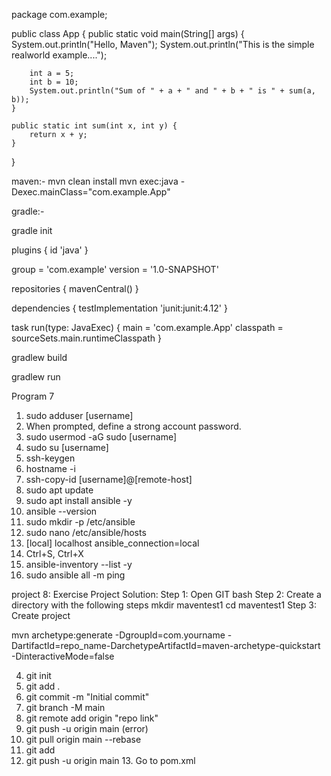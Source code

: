 

package com.example;

public class App {
    public static void main(String[] args) {
        System.out.println("Hello, Maven");
        System.out.println("This is the simple realworld example....");

        int a = 5;
        int b = 10;
        System.out.println("Sum of " + a + " and " + b + " is " + sum(a, b));
    }

    public static int sum(int x, int y) {
        return x + y;
    }
}


maven:-
mvn clean install
mvn exec:java -Dexec.mainClass="com.example.App"

gradle:-

gradle init

plugins {
    id 'java'
}

group = 'com.example'
version = '1.0-SNAPSHOT'

repositories {
    mavenCentral()
}

dependencies {
    testImplementation 'junit:junit:4.12'
}

task run(type: JavaExec) {
    main = 'com.example.App'
    classpath = sourceSets.main.runtimeClasspath
}

gradlew build

gradlew run




Program 7

1. sudo adduser [username]
2. When prompted, define a strong account password.
3. sudo usermod -aG sudo [username]
4. sudo su [username]
5. ssh-keygen
6. hostname -i
7. ssh-copy-id [username]@[remote-host]
8. sudo apt update
9. sudo apt install ansible -y
10. ansible --version
11. sudo mkdir -p /etc/ansible
12. sudo nano /etc/ansible/hosts
13. [local]
localhost ansible_connection=local
14. Ctrl+S, Ctrl+X
15. ansible-inventory --list -y
16. sudo ansible all -m ping




project 8: Exercise Project
Solution:
Step 1: Open GIT bash
Step 2: Create a directory with the following steps
mkdir maventest1 
cd maventest1
Step 3: Create project

mvn archetype:generate -DgroupId=com.yourname -DartifactId=repo_name-DarchetypeArtifactId=maven-archetype-quickstart -DinteractiveMode=false

4. git init
5. git add .
6. git commit -m "Initial commit"
7. git branch -M main
8. git remote add origin "repo link"
9. git push -u origin main (error)
10. git pull origin main --rebase
11. git add
12. git push -u origin main
13. Go to pom.xml
